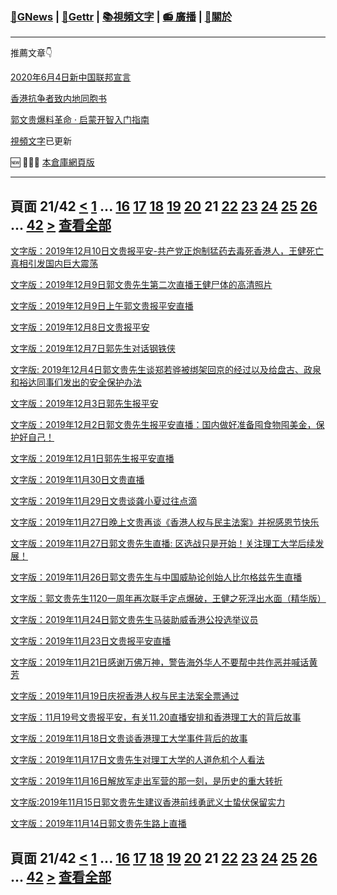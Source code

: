 ﻿###  [:newspaper:GNews](/README.md) | [:statue_of_liberty:Gettr](/content/gettr/README.md) | [:books:視頻文字](/content/README.md) | [:radio: 廣播](/content/docs/g-radio/README.md) | [:pray:關於](https://github.com/ourhimalayas/home/tree/main/about)
---

推薦文章:point_down:

[2020年6月4日新中国联邦宣言](/content/docs/declaration-of-the-New-Federal-State-of-China/README.md)

[香港抗争者致内地同胞书](/master/2019/08/a_letter_from_the_hong_kong_people.md)

[郭文贵爆料革命 · 启蒙开智入门指南](https://github.com/Pangu2020together/guo-whistleblowing-revolution)

[視頻文字](/content/README.md)已更新

:new: :tada::tada::tada: [本倉庫網頁版](https://ourhimalayas.github.io/)

---
## 頁面 21/42 [**<**](/content/transcript/README-20.md) [1](/content/transcript/README.md) ... [16](/content/transcript/README-16.md) [17](/content/transcript/README-17.md) [18](/content/transcript/README-18.md) [19](/content/transcript/README-19.md) [20](/content/transcript/README-20.md) **21** [22](/content/transcript/README-22.md) [23](/content/transcript/README-23.md) [24](/content/transcript/README-24.md) [25](/content/transcript/README-25.md) [26](/content/transcript/README-26.md) ... [42](/content/transcript/README-42.md) [**>**](/content/transcript/README-22.md) [查看全部](/content/transcript/README-all.md)

[文字版：2019年12月10日文贵报平安-共产党正炮制猛药去毒死香港人，王健死亡真相引发国内巨大震荡](/content/transcript/2019/12/20191212-5839330453623085189.md)

[文字版：2019年12月9日郭文贵先生第二次直播王健尸体的高清照片](/content/transcript/2019/12/20191212-297605354411190045.md)

[文字版：2019年12月9日上午郭文贵报平安直播](/content/transcript/2019/12/20191211-5104769377059048027.md)

[文字版：2019年12月8日文贵报平安](/content/transcript/2019/12/20191210-8975996201411180459.md)

[文字版：2019年12月7日郭先生对话钢铁侠](/content/transcript/2019/12/20191209-6749356903573144336.md)

[文字版: 2019年12月4日郭文贵先生谈郑若骅被绑架回京的经过以及给盘古、政泉和裕达同事们发出的安全保护办法](/content/transcript/2019/12/20191205-3740864739432231815.md)

[文字版：2019年12月3日郭先生报平安](/content/transcript/2019/12/20191204-1258843651620864623.md)

[文字版：2019年12月2日郭文贵先生报平安直播：国内做好准备囤食物囤美金，保护好自己！](/content/transcript/2019/12/20191203-2918612896973787175.md)

[文字版：2019年12月1日郭先生报平安直播](/content/transcript/2019/12/20191203-2633135332131965317.md)

[文字版：2019年11月30日文贵直播](/content/transcript/2019/12/20191201-7479279258492241579.md)

[文字版：2019年11月29日文贵谈龚小夏过往点滴](/content/transcript/2019/12/20191201-3479974122524096649.md)

[文字版：2019年11月27日晚上文贵再谈《香港人权与民主法案》并祝感恩节快乐](/content/transcript/2019/11/20191129-6884019306620752974.md)

[文字版：2019年11月27日郭文贵先生直播: 区选战只是开始！关注理工大学后续发展！](/content/transcript/2019/11/20191129-9084303791170558370.md)

[文字版：2019年11月26日郭文贵先生与中国威胁论创始人比尔格兹先生直播](/content/transcript/2019/11/20191128-7131783827849750716.md)

[文字版：郭文贵先生1120一周年再次联手定点爆破，王健之死浮出水面（精华版）](/content/transcript/2019/11/20191126-8526960149542259140.md)

[文字版：2019年11月24日郭文贵先生马装助威香港公投选举议员](/content/transcript/2019/11/20191125-2755101729158304751.md)

[文字版：2019年11月23日文贵报平安直播](/content/transcript/2019/11/20191125-6475275943691135995.md)

[文字版：2019年11月21日感谢万佛万神，警告海外华人不要帮中共作恶并喊话黄芳](/content/transcript/2019/11/20191122-9185268058186409613.md)

[文字版：2019年11月19日庆祝香港人权与民主法案全票通过](/content/transcript/2019/11/20191121-5294984680700709371.md)

[文字版：11月19号文贵报平安，有关11.20直播安排和香港理工大的背后故事](/content/transcript/2019/11/20191120-7407976853651843177.md)

[文字版：2019年11月18日文贵谈香港理工大学事件背后的故事](/content/transcript/2019/11/20191119-700270483313252940.md)

[文字版：2019年11月17日文贵先生对理工大学的人道危机个人看法](/content/transcript/2019/11/20191118-3253846857255260107.md)

[文字版：2019年11月16日解放军走出军营的那一刻，是历史的重大转折](/content/transcript/2019/11/20191117-3916342912052380154.md)

[文字版:2019年11月15日郭文贵先生建议香港前线勇武义士蛰伏保留实力](/content/transcript/2019/11/20191117-5300701663572959846.md)

[文字版：2019年11月14日郭文贵先生路上直播](/content/transcript/2019/11/20191116-589334000754628973.md)


## 頁面 21/42 [**<**](/content/transcript/README-20.md) [1](/content/transcript/README.md) ... [16](/content/transcript/README-16.md) [17](/content/transcript/README-17.md) [18](/content/transcript/README-18.md) [19](/content/transcript/README-19.md) [20](/content/transcript/README-20.md) **21** [22](/content/transcript/README-22.md) [23](/content/transcript/README-23.md) [24](/content/transcript/README-24.md) [25](/content/transcript/README-25.md) [26](/content/transcript/README-26.md) ... [42](/content/transcript/README-42.md) [**>**](/content/transcript/README-22.md) [查看全部](/content/transcript/README-all.md)
